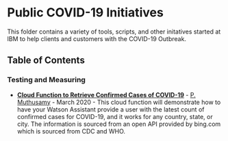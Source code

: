 # Public COVID-19 Initiatives 

This folder contains a variety of tools, scripts, and other initatives started at IBM to help clients and customers with the COVID-19 Outbreak.

## Table of Contents

### Testing and Measuring

- **[Cloud Function to Retrieve Confirmed Cases of COVID-19](https://github.com/pratyushsingh97/Public-DataAI-Assets/tree/master/COVID-19%20Initiatives/Retrieving%20COVID19%20Counts)** - [P. Muthusamy](https://github.com/preethm/) - March 2020 - This cloud function will demonstrate how to have your Watson Assistant provide a user with the latest count of confirmed cases for COVID-19, and it works for any country, state, or city. The information is sourced from an open API provided by bing.com which is sourced from CDC and WHO.
